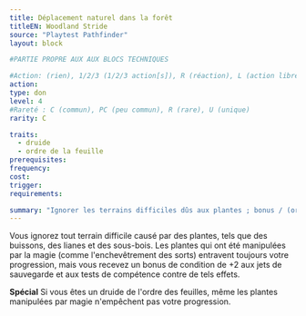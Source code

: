 ```yaml
---
title: Déplacement naturel dans la forêt
titleEN: Woodland Stride
source: "Playtest Pathfinder"
layout: block

#PARTIE PROPRE AUX AUX BLOCS TECHNIQUES

#Action: (rien), 1/2/3 (1/2/3 action[s]), R (réaction), L (action libre)
action: 
type: don
level: 4
#Rareté : C (commun), PC (peu commun), R (rare), U (unique)
rarity: C

traits:
  - druide
  - ordre de la feuille
prerequisites:
frequency: 
cost:
trigger: 
requirements: 

summary: "Ignorer les terrains difficiles dûs aux plantes ; bonus / (ordre : immunisé) contre les effet d'enchevêtrement"
---
```


Vous ignorez tout terrain difficile causé par des plantes, tels que des buissons, des lianes et des sous-bois. Les plantes qui ont été manipulées par la magie (comme l'enchevêtrement des sorts) entravent toujours votre progression, mais vous recevez un bonus de condition de +2 aux jets de sauvegarde et aux tests de compétence contre de tels effets.

**Spécial** Si vous êtes un druide de l'ordre des feuilles, même les plantes manipulées par magie n'empêchent pas votre progression.
